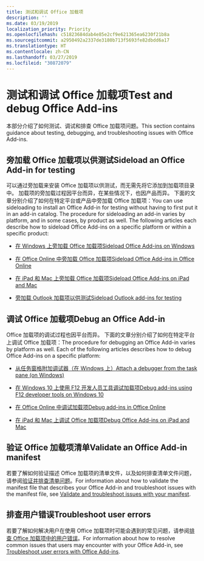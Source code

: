 ```yaml
---
title: 测试和调试 Office 加载项
description: ''
ms.date: 03/19/2019
localization_priority: Priority
ms.openlocfilehash: c51823684dab4e85e2cf9e621365ea6230f21b8a
ms.sourcegitcommit: a2950492a2337de3180b713f5693fe82dbdd6a17
ms.translationtype: HT
ms.contentlocale: zh-CN
ms.lasthandoff: 03/27/2019
ms.locfileid: "30872079"
---
```

# <a name="test-and-debug-office-add-ins"></a><span data-ttu-id="0512e-102">测试和调试 Office 加载项</span><span class="sxs-lookup"><span data-stu-id="0512e-102">Test and debug Office Add-ins</span></span>

<span data-ttu-id="0512e-103">本部分介绍了如何测试、调试和排查 Office 加载项问题。</span><span class="sxs-lookup"><span data-stu-id="0512e-103">This section contains guidance about testing, debugging, and troubleshooting issues with Office Add-ins.</span></span>

## <a name="sideload-an-office-add-in-for-testing"></a><span data-ttu-id="0512e-104">旁加载 Office 加载项以供测试</span><span class="sxs-lookup"><span data-stu-id="0512e-104">Sideload an Office Add-in for testing</span></span>

<span data-ttu-id="0512e-p101">可以通过旁加载来安装 Office 加载项以供测试，而无需先将它添加到加载项目录中。 加载项的旁加载过程因平台而异，在某些情况下，也因产品而异。 下面的文章分别介绍了如何在特定平台或产品中旁加载 Office 加载项：</span><span class="sxs-lookup"><span data-stu-id="0512e-p101">You can use sideloading to install an Office Add-in for testing without having to first put it in an add-in catalog. The procedure for sideloading an add-in varies by platform, and in some cases, by product as well. The following articles each describe how to sideload Office Add-ins on a specific platform or within a specific product:</span></span>

- [<span data-ttu-id="0512e-108">在 Windows 上旁加载 Office 加载项</span><span class="sxs-lookup"><span data-stu-id="0512e-108">Sideload Office Add-ins on Windows</span></span>](create-a-network-shared-folder-catalog-for-task-pane-and-content-add-ins.md)

- [<span data-ttu-id="0512e-109">在 Office Online 中旁加载 Office 加载项</span><span class="sxs-lookup"><span data-stu-id="0512e-109">Sideload Office Add-ins in Office Online</span></span>](sideload-office-add-ins-for-testing.md)

- [<span data-ttu-id="0512e-110">在 iPad 和 Mac 上旁加载 Office 加载项</span><span class="sxs-lookup"><span data-stu-id="0512e-110">Sideload Office Add-ins on iPad and Mac</span></span>](sideload-an-office-add-in-on-ipad-and-mac.md)

- [<span data-ttu-id="0512e-111">旁加载 Outlook 加载项以供测试</span><span class="sxs-lookup"><span data-stu-id="0512e-111">Sideload Outlook add-ins for testing</span></span>](/outlook/add-ins/sideload-outlook-add-ins-for-testing)

## <a name="debug-an-office-add-in"></a><span data-ttu-id="0512e-112">调试 Office 加载项</span><span class="sxs-lookup"><span data-stu-id="0512e-112">Debug an Office Add-in</span></span>

<span data-ttu-id="0512e-p102">Office 加载项的调试过程也因平台而异。 下面的文章分别介绍了如何在特定平台上调试 Office 加载项：</span><span class="sxs-lookup"><span data-stu-id="0512e-p102">The procedure for debugging an Office Add-in varies by platform as well. Each of the following articles describes how to debug Office Add-ins on a specific platform:</span></span>

- [<span data-ttu-id="0512e-115">从任务窗格附加调试器（在 Windows 上）</span><span class="sxs-lookup"><span data-stu-id="0512e-115">Attach a debugger from the task pane (on Windows)</span></span>](attach-debugger-from-task-pane.md)

- [<span data-ttu-id="0512e-116">在 Windows 10 上使用 F12 开发人员工具调试加载项</span><span class="sxs-lookup"><span data-stu-id="0512e-116">Debug add-ins using F12 developer tools on Windows 10</span></span>](debug-add-ins-using-f12-developer-tools-on-windows-10.md)

- [<span data-ttu-id="0512e-117">在 Office Online 中调试加载项</span><span class="sxs-lookup"><span data-stu-id="0512e-117">Debug add-ins in Office Online</span></span>](debug-add-ins-in-office-online.md)

- [<span data-ttu-id="0512e-118">在 iPad 和 Mac 上调试 Office 加载项</span><span class="sxs-lookup"><span data-stu-id="0512e-118">Debug Office Add-ins on iPad and Mac</span></span>](debug-office-add-ins-on-ipad-and-mac.md)

## <a name="validate-an-office-add-in-manifest"></a><span data-ttu-id="0512e-119">验证 Office 加载项清单</span><span class="sxs-lookup"><span data-stu-id="0512e-119">Validate an Office Add-in manifest</span></span>

<span data-ttu-id="0512e-120">若要了解如何验证描述 Office 加载项的清单文件，以及如何排查清单文件问题，请参阅[验证并排查清单问题](troubleshoot-manifest.md)。</span><span class="sxs-lookup"><span data-stu-id="0512e-120">For information about how to validate the manifest file that describes your Office Add-in and troubleshoot issues with the manifest file, see [Validate and troubleshoot issues with your manifest](troubleshoot-manifest.md).</span></span>

## <a name="troubleshoot-user-errors"></a><span data-ttu-id="0512e-121">排查用户错误</span><span class="sxs-lookup"><span data-stu-id="0512e-121">Troubleshoot user errors</span></span>

<span data-ttu-id="0512e-122">若要了解如何解决用户在使用 Office 加载项时可能会遇到的常见问题，请参阅[排查 Office 加载项中的用户错误](testing-and-troubleshooting.md)。</span><span class="sxs-lookup"><span data-stu-id="0512e-122">For information about how to resolve common issues that users may encounter with your Office Add-in, see [Troubleshoot user errors with Office Add-ins](testing-and-troubleshooting.md).</span></span>
